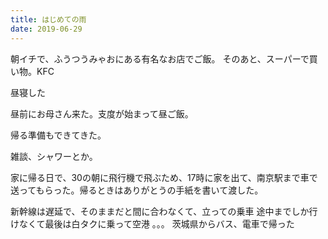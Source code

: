 ```yaml
---
title: はじめての雨
date: 2019-06-29
---
```


朝イチで、ふうつうみゃおにある有名なお店でご飯。 そのあと、スーパーで買い物。KFC

昼寝した

昼前にお母さん来た。支度が始まって昼ご飯。

帰る準備もできてきた。

雑談、シャワーとか。

家に帰る日で、30の朝に飛行機で飛ぶため、17時に家を出て、南京駅まで車で送ってもらった。帰るときはありがとうの手紙を書いて渡した。

新幹線は遅延で、そのままだと間に合わなくて、立っての乗車 途中までしか行けなくて最後は白タクに乗って空港 。。。 茨城県からバス、電車で帰った
